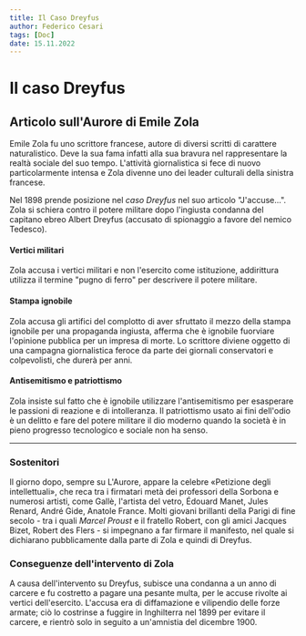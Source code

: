 ```yaml
---
title: Il Caso Dreyfus 
author: Federico Cesari 
tags: [Doc]
date: 15.11.2022
---
```

# Il caso Dreyfus
## Articolo sull'Aurore di Emile Zola
Emile Zola fu uno scrittore francese, autore di diversi scritti di carattere naturalistico. Deve la sua fama infatti alla sua bravura nel rappresentare la realtà sociale del suo tempo. L'attività giornalistica si fece di nuovo particolarmente intensa e Zola divenne uno dei leader culturali della sinistra francese. 

Nel 1898 prende posizione nel *caso Dreyfus* nel suo articolo "J'accuse...". Zola si schiera contro il potere militare dopo l'ingiusta condanna del capitano ebreo Albert Dreyfus (accusato di spionaggio a favore del nemico Tedesco).

#### Vertici militari
Zola accusa i vertici militari e non l'esercito come istituzione, addirittura utilizza il termine "pugno di ferro" per descrivere il potere militare.
#### Stampa ignobile
Zola accusa gli artifici del complotto di aver sfruttato il mezzo della stampa ignobile per una propaganda ingiusta, afferma che è ignobile fuorviare l'opinione pubblica per un impresa di morte.
Lo scrittore diviene oggetto di una campagna giornalistica feroce da parte dei giornali conservatori e colpevolisti, che durerà per anni. 
#### Antisemitismo e patriottismo
Zola insiste sul fatto che è ignobile utilizzare l'antisemitismo per esasperare le passioni di reazione e di intolleranza. Il patriottismo usato ai fini dell'odio è un delitto e fare del potere militare il dio moderno quando la società è in pieno progresso tecnologico e sociale non ha senso.

---

### Sostenitori 
Il giorno dopo, sempre su L'Aurore, appare la celebre «Petizione degli intellettuali», che reca tra i firmatari metà dei professori della Sorbona e numerosi artisti, come Gallè, l'artista del vetro, Édouard Manet, Jules Renard, André Gide, Anatole France. Molti giovani brillanti della Parigi di fine secolo - tra i quali *Marcel Proust* e il fratello Robert, con gli amici Jacques Bizet, Robert des Flers - si impegnano a far firmare il manifesto, nel quale si dichiarano pubblicamente dalla parte di Zola e quindi di Dreyfus.

### Conseguenze dell'intervento di Zola
A causa dell'intervento su Dreyfus, subisce una condanna a un anno di carcere e fu costretto a pagare una pesante multa, per le accuse rivolte ai vertici dell'esercito. L'accusa era di diffamazione e vilipendio delle forze armate; ciò lo costrinse a fuggire in Inghilterra nel 1899 per evitare il carcere, e rientrò solo in seguito a un'amnistia del dicembre 1900. 

